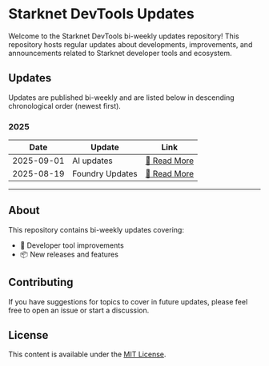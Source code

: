 # Starknet DevTools Updates

Welcome to the Starknet DevTools bi-weekly updates repository! This repository hosts regular updates about developments, improvements, and announcements related to Starknet developer tools and ecosystem.

## Updates

Updates are published bi-weekly and are listed below in descending chronological order (newest first).

### 2025

| Date       | Update          | Link                                           |
| ---------- | --------------- | ---------------------------------------------- |
| 2025-09-01 | AI updates      | [📖 Read More](./updates/2025-09-01-update.md) |
| 2025-08-19 | Foundry Updates | [📖 Read More](./updates/2025-08-18-update.md) |

---

## About

This repository contains bi-weekly updates covering:

- 🔧 Developer tool improvements
- 📦 New releases and features

## Contributing

If you have suggestions for topics to cover in future updates, please feel free to open an issue or start a discussion.

## License

This content is available under the [MIT License](LICENSE).
